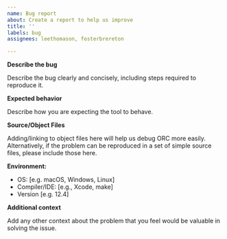 ```yaml
---
name: Bug report
about: Create a report to help us improve
title: ''
labels: bug
assignees: leethomason, fosterbrereton

---
```


**Describe the bug**

Describe the bug clearly and concisely, including steps required to reproduce it.

**Expected behavior**

Describe how you are expecting the tool to behave.

**Source/Object Files**

Adding/linking to object files here will help us debug ORC more easily. Alternatively, if the problem can be reproduced in a set of simple source files, please include those here.

**Environment:**
 - OS: [e.g. macOS, Windows, Linux]
 - Compiler/IDE: [e.g., Xcode, make]
 - Version [e.g. 12.4]

**Additional context**

Add any other context about the problem that you feel would be valuable in solving the issue.
